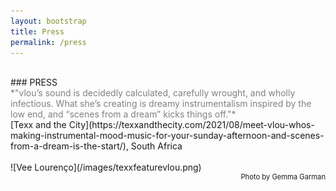 ```yaml
---
layout: bootstrap
title: Press
permalink: /press
---
```


<br />
### PRESS
<br />
<span style="color: grey;">*"vlou’s sound is decidedly calculated, carefully wrought, and wholly infectious. What she’s creating is dreamy instrumentalism inspired by the low end, and “scenes from a dream” kicks things off."*</span>
<br />
[Texx and the City](https://texxandthecity.com/2021/08/meet-vlou-whos-making-instrumental-mood-music-for-your-sunday-afternoon-and-scenes-from-a-dream-is-the-start/), South Africa
<br />
<br />
![Vee Lourenço](/images/texxfeaturevlou.png)
<div style="text-align: right; font-size: 0.8em"> Photo by Gemma Garman </div>